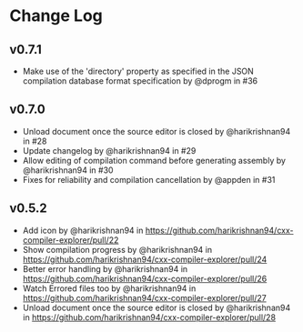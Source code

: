 # Change Log

## v0.7.1
* Make use of the 'directory' property as specified in the JSON compilation database format specification by @dprogm in #36

## v0.7.0
* Unload document once the source editor is closed by @harikrishnan94 in #28
* Update changelog by @harikrishnan94 in #29
* Allow editing of compilation command before generating assembly by @harikrishnan94 in #30
* Fixes for reliability and compilation cancellation by @appden in #31

## v0.5.2
* Add icon by @harikrishnan94 in https://github.com/harikrishnan94/cxx-compiler-explorer/pull/22
* Show compilation progress by @harikrishnan94 in https://github.com/harikrishnan94/cxx-compiler-explorer/pull/24
* Better error handling by @harikrishnan94 in https://github.com/harikrishnan94/cxx-compiler-explorer/pull/26
* Watch Errored files too by @harikrishnan94 in https://github.com/harikrishnan94/cxx-compiler-explorer/pull/27
* Unload document once the source editor is closed by @harikrishnan94 in https://github.com/harikrishnan94/cxx-compiler-explorer/pull/28
